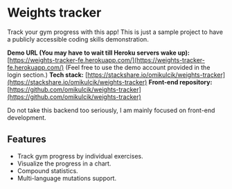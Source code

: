 # Weights tracker

Track your gym progress with this app! This is just a sample project to have a publicly accessible coding skills demonstration.

**Demo URL (You may have to wait till Heroku servers wake up):**
 [https://weights-tracker-fe.herokuapp.com/](https://weights-tracker-fe.herokuapp.com/)
 (Feel free to use the demo account provided in the login section.)
 **Tech stack:**
 [https://stackshare.io/omikulcik/weights-tracker](https://stackshare.io/omikulcik/weights-tracker)
 **Front-end repository:**
 [https://github.com/omikulcik/weights-tracker](https://github.com/omikulcik/weights-tracker)

Do not take this backend too seriously, I am mainly focused on front-end development. 

## Features

 - Track gym progress by individual exercises.
 - Visualize the progress in a chart.
 - Compound statistics.
 - Multi-language mutations support.
